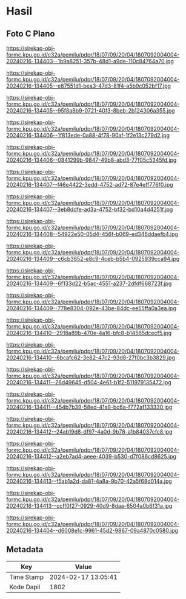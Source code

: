 # Hasil

## Foto C Plano

https://sirekap-obj-formc.kpu.go.id/c32a/pemilu/pdpr/18/07/09/20/04/1807092004004-20240216-134403--1b9a8251-357b-48d1-a9de-110c84764a70.jpg

https://sirekap-obj-formc.kpu.go.id/c32a/pemilu/pdpr/18/07/09/20/04/1807092004004-20240216-134405--e87551d1-bea3-47d3-81f4-a5b9c052bf17.jpg

https://sirekap-obj-formc.kpu.go.id/c32a/pemilu/pdpr/18/07/09/20/04/1807092004004-20240216-134405--95f8a8b9-0721-40f3-8beb-2b124306a355.jpg

https://sirekap-obj-formc.kpu.go.id/c32a/pemilu/pdpr/18/07/09/20/04/1807092004004-20240216-134406--1f813ede-0a88-4f78-90af-1f2e13c279d2.jpg

https://sirekap-obj-formc.kpu.go.id/c32a/pemilu/pdpr/18/07/09/20/04/1807092004004-20240216-134406--0841299b-9847-49b8-abd3-77f05c5345fd.jpg

https://sirekap-obj-formc.kpu.go.id/c32a/pemilu/pdpr/18/07/09/20/04/1807092004004-20240216-134407--f46e4422-3edd-4752-ad72-87e4eff776f0.jpg

https://sirekap-obj-formc.kpu.go.id/c32a/pemilu/pdpr/18/07/09/20/04/1807092004004-20240216-134407--3eb8ddfe-ad3a-4752-bf32-bd10a4d4251f.jpg

https://sirekap-obj-formc.kpu.go.id/c32a/pemilu/pdpr/18/07/09/20/04/1807092004004-20240216-134408--54922e50-05d4-456f-b069-ed346ddaefb4.jpg

https://sirekap-obj-formc.kpu.go.id/c32a/pemilu/pdpr/18/07/09/20/04/1807092004004-20240216-134409--c6cb3652-e8c9-4ceb-b5b4-0925939cca94.jpg

https://sirekap-obj-formc.kpu.go.id/c32a/pemilu/pdpr/18/07/09/20/04/1807092004004-20240216-134409--6f133d22-b5ac-4551-a237-2dfdf668723f.jpg

https://sirekap-obj-formc.kpu.go.id/c32a/pemilu/pdpr/18/07/09/20/04/1807092004004-20240216-134409--778e8304-092e-43be-84dc-ee55ffa0a3ea.jpg

https://sirekap-obj-formc.kpu.go.id/c32a/pemilu/pdpr/18/07/09/20/04/1807092004004-20240216-134410--2918a89b-470e-4a16-bfc8-b14565dcecf5.jpg

https://sirekap-obj-formc.kpu.go.id/c32a/pemilu/pdpr/18/07/09/20/04/1807092004004-20240216-134410--6bcafc62-3e82-47c2-93d8-27f0bc3b3829.jpg

https://sirekap-obj-formc.kpu.go.id/c32a/pemilu/pdpr/18/07/09/20/04/1807092004004-20240216-134411--26d49645-d504-4e61-b1f2-511979135472.jpg

https://sirekap-obj-formc.kpu.go.id/c32a/pemilu/pdpr/18/07/09/20/04/1807092004004-20240216-134411--454b7b39-58ed-41a9-bc6a-f772af133330.jpg

https://sirekap-obj-formc.kpu.go.id/c32a/pemilu/pdpr/18/07/09/20/04/1807092004004-20240216-134412--24ab19d8-df97-4a0d-9b78-a1b84037cfc8.jpg

https://sirekap-obj-formc.kpu.go.id/c32a/pemilu/pdpr/18/07/09/20/04/1807092004004-20240216-134412--a2eb7ad4-aeee-4039-b530-d7f086cd8625.jpg

https://sirekap-obj-formc.kpu.go.id/c32a/pemilu/pdpr/18/07/09/20/04/1807092004004-20240216-134413--f5ab1a2d-da81-4a8a-9b70-42a5f68d014a.jpg

https://sirekap-obj-formc.kpu.go.id/c32a/pemilu/pdpr/18/07/09/20/04/1807092004004-20240216-134413--ccff0f27-0929-40d9-8daa-6504a0b6f31a.jpg

https://sirekap-obj-formc.kpu.go.id/c32a/pemilu/pdpr/18/07/09/20/04/1807092004004-20240216-134404--d6008e1c-9961-45d2-9867-09a4870c0580.jpg


## Metadata

| Key        | Value               |
| ---------- | ------------------- |
| Time Stamp | 2024-02-17 13:05:41 |
| Kode Dapil | 1802                |



